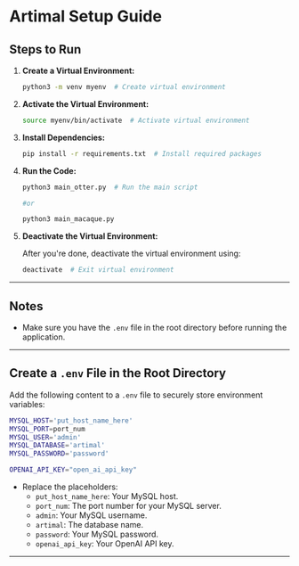 # Artimal Setup Guide

## Steps to Run

1. **Create a Virtual Environment:**

   ```bash
   python3 -m venv myenv  # Create virtual environment
   ```

2. **Activate the Virtual Environment:**

   ```bash
   source myenv/bin/activate  # Activate virtual environment
   ```

3. **Install Dependencies:**

   ```bash
   pip install -r requirements.txt  # Install required packages
   ```

4. **Run the Code:**

   ```bash
   python3 main_otter.py  # Run the main script

   #or

   python3 main_macaque.py

   ```


5. **Deactivate the Virtual Environment:**

   After you're done, deactivate the virtual environment using:

   ```bash
   deactivate  # Exit virtual environment
   ```

---

## Notes

- Make sure you have the `.env` file in the root directory before running the application.

---

## Create a `.env` File in the Root Directory

Add the following content to a `.env` file to securely store environment variables:

```bash
MYSQL_HOST='put_host_name_here'
MYSQL_PORT=port_num
MYSQL_USER='admin'
MYSQL_DATABASE='artimal'
MYSQL_PASSWORD='password'

OPENAI_API_KEY="open_ai_api_key"
```

- Replace the placeholders:
  - `put_host_name_here`: Your MySQL host.
  - `port_num`: The port number for your MySQL server.
  - `admin`: Your MySQL username.
  - `artimal`: The database name.
  - `password`: Your MySQL password.
  - `openai_api_key`: Your OpenAI API key.

---
